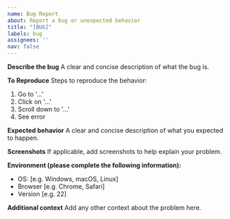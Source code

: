 ```yaml
---
name: Bug Report
about: Report a bug or unexpected behavior
title: "[BUG]"
labels: bug
assignees: ''
nav: false
---
```


**Describe the bug**
A clear and concise description of what the bug is.

**To Reproduce**
Steps to reproduce the behavior:
1. Go to '...'
2. Click on '...'
3. Scroll down to '...'
4. See error

**Expected behavior**
A clear and concise description of what you expected to happen.

**Screenshots**
If applicable, add screenshots to help explain your problem.

**Environment (please complete the following information):**
 - OS: [e.g. Windows, macOS, Linux]
 - Browser [e.g. Chrome, Safari]
 - Version [e.g. 22]

**Additional context**
Add any other context about the problem here.
